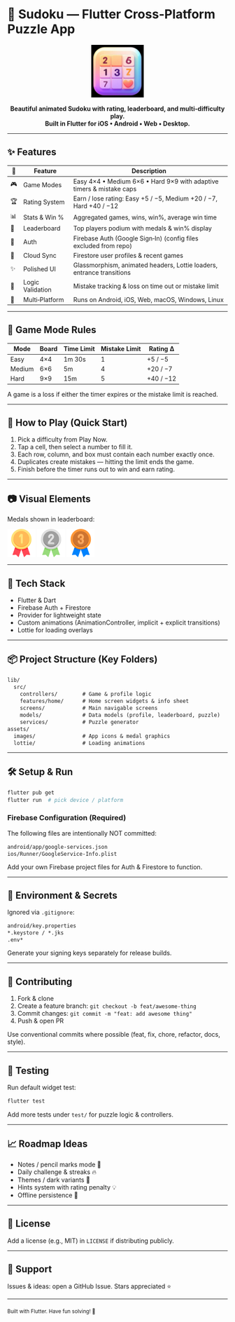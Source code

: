 # 🧩 Sudoku — Flutter Cross‑Platform Puzzle App

<p align="center">
  <img src="assets/images/app_icon.png" width="120" alt="App Icon" />
</p>

<p align="center">
  <b>Beautiful animated Sudoku with rating, leaderboard, and multi‑difficulty play.<br/>Built in Flutter for iOS • Android • Web • Desktop.</b>
</p>

---

## ✨ Features

| 🚀 | Feature | Description |
|----|---------|-------------|
| 🎮 | Game Modes | Easy 4×4 • Medium 6×6 • Hard 9×9 with adaptive timers & mistake caps |
| 🏆 | Rating System | Earn / lose rating: Easy +5 / −5, Medium +20 / −7, Hard +40 / −12 |
| 📊 | Stats & Win % | Aggregated games, wins, win%, average win time |
| 👑 | Leaderboard | Top players podium with medals & win% display |
| 🔐 | Auth | Firebase Auth (Google Sign‑In) (config files excluded from repo) |
| 💾 | Cloud Sync | Firestore user profiles & recent games |
| ✨ | Polished UI | Glassmorphism, animated headers, Lottie loaders, entrance transitions |
| 🧠 | Logic Validation | Mistake tracking & loss on time out or mistake limit |
| 📱 | Multi‑Platform | Runs on Android, iOS, Web, macOS, Windows, Linux |

---

## 🧠 Game Mode Rules

| Mode | Board | Time Limit | Mistake Limit | Rating Δ |
|------|-------|-----------|---------------|----------|
| Easy | 4×4 | 1m 30s | 1 | +5 / −5 |
| Medium | 6×6 | 5m | 4 | +20 / −7 |
| Hard | 9×9 | 15m | 5 | +40 / −12 |

A game is a loss if either the timer expires or the mistake limit is reached.

---

## 🏁 How to Play (Quick Start)
1. Pick a difficulty from Play Now.
2. Tap a cell, then select a number to fill it.
3. Each row, column, and box must contain each number exactly once.
4. Duplicates create mistakes — hitting the limit ends the game.
5. Finish before the timer runs out to win and earn rating.

---

## 📷 Visual Elements
Medals shown in leaderboard:

<p>
  <img src="assets/images/gold.png" width="64" alt="Gold" />
  <img src="assets/images/silver.png" width="64" alt="Silver" />
  <img src="assets/images/bronze.png" width="64" alt="Bronze" />
</p>

---

## 🔧 Tech Stack
- Flutter & Dart
- Firebase Auth + Firestore
- Provider for lightweight state
- Custom animations (AnimationController, implicit + explicit transitions)
- Lottie for loading overlays

---

## 📦 Project Structure (Key Folders)
```
lib/
  src/
    controllers/        # Game & profile logic
    features/home/      # Home screen widgets & info sheet
    screens/            # Main navigable screens
    models/             # Data models (profile, leaderboard, puzzle)
    services/           # Puzzle generator
assets/
  images/               # App icons & medal graphics
  lottie/               # Loading animations
```

---

## 🛠 Setup & Run
```bash
flutter pub get
flutter run  # pick device / platform
```

### Firebase Configuration (Required)
The following files are intentionally NOT committed:
```
android/app/google-services.json
ios/Runner/GoogleService-Info.plist
```
Add your own Firebase project files for Auth & Firestore to function.

---

## 🔐 Environment & Secrets
Ignored via `.gitignore`:
```
android/key.properties
*.keystore / *.jks
.env*
```
Generate your signing keys separately for release builds.

---

## 🤝 Contributing
1. Fork & clone
2. Create a feature branch: `git checkout -b feat/awesome-thing`
3. Commit changes: `git commit -m "feat: add awesome thing"`
4. Push & open PR

Use conventional commits where possible (feat, fix, chore, refactor, docs, style).

---

## 🧪 Testing
Run default widget test:
```bash
flutter test
```
Add more tests under `test/` for puzzle logic & controllers.

---

## 📈 Roadmap Ideas
- Notes / pencil marks mode 📝
- Daily challenge & streaks 🔥
- Themes / dark variants 🎨
- Hints system with rating penalty 💡
- Offline persistence 💾

---

## 📝 License
Add a license (e.g., MIT) in `LICENSE` if distributing publicly.

---

## 💬 Support
Issues & ideas: open a GitHub Issue. Stars appreciated ⭐

---

<sub>Built with Flutter. Have fun solving! 🧩</sub>
